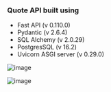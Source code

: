 ### Quote API built using

- Fast API (v 0.110.0)
- Pydantic (v 2.6.4)
- SQL Alchemy (v 2.0.29)
- PostgresSQL (v 16.2)
- Uvicorn ASGI server (v 0.29.0)

![image](https://github.com/musevarg/Python-FastAPI/assets/49337864/6eb03dc6-de5e-4f8f-9681-908cf864b8df)

![image](https://github.com/musevarg/Python-FastAPI/assets/49337864/a92d95f0-c0e7-4ebe-b52e-af40ad186bc3)
